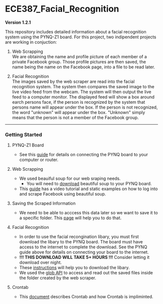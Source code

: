 # ECE387_Facial_Recognition

**Version 1.2.1**

This repository includes detailed information about a facial recognition system using the PYNQ-Z1 board. For this project, two indipendent projects are working in conjuction:

1. Web Scrapping    
We are obtaining the name and profile picture of each member of a private Facebook group. Those profile pictures are then saved, the name being the name on the Facebook page, into a file to be read later. 

2. Facial Recognition    
The images saved by the web scraper are read into the facial recognition system. The system then compares the saved image to the live video feed from the webcam. The system will then output the live feed to a computer monitor. The displayed feed will show a box around earch persons face, if the person is recognized by the system that persons name will appear under the box. If the person is not recognized, the word "unknown" will appear under the box. "Unknown" simply means that the person is not a member of the Facebook group.

---

### Getting Started

1. PYNQ-Z1 Board
   * See this [guide](http://pynq.readthedocs.io/en/v2.0/getting_started.html) for details on connecting the PYNQ board to your computer or router.

2. Web Scrapping 
   * We used beauiful soup for our web sraping needs.
      * You will need to [download](https://www.crummy.com/software/BeautifulSoup/bs4/doc/) beautiful soup to your PYNQ board.
   * This [guide](http://mycodingzone.net/videos/hindi/web-scraping-hindi-6) has a video tutorial and static examples on how to log into and scrape Facebook using beautiful soup.

3. Saving the Scraped Information
   * We need to be able to acccess this data later so we want to save it to a specific folder. This [page](https://stackoverflow.com/questions/20338452/saving-files-downloaded-from-urlretrieve-to-another-folder-other) will help you to do that.

4. Facial Recognition 
   * In order to use the facial recongination libary, you must first download the libary to the PYNQ board. The board must have access to the internet to complete the download. See the PYNQ guide above for details on connecting your board to the internet.
   * **!!! THIS DOWNLOAD WILL TAKE 5+ HOURS !!!** Consider letting it download over night.
   * These [instructions](https://github.com/IarveJ/PYNQ_facialRec#installation) will help you to download the libary.
   * We used the [glob API](https://pymotw.com/2/glob/) to access and read out the saved files inside the folder created by the web scraper.
   
5. Crontab
   * This [document](http://www.adminschoice.com/crontab-quick-reference) describes Crontab and how Crontab is impliminted.
